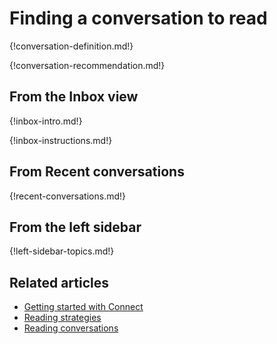 # Finding a conversation to read

{!conversation-definition.md!}

{!conversation-recommendation.md!}

## From the Inbox view

{!inbox-intro.md!}

{!inbox-instructions.md!}

## From Recent conversations

{!recent-conversations.md!}

## From the left sidebar

{!left-sidebar-topics.md!}

## Related articles

* [Getting started with Connect](/help/getting-started-with-connect)
* [Reading strategies](/help/reading-strategies)
* [Reading conversations](/help/reading-topics)
